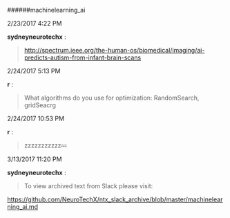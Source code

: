 ######machinelearning_ai

2/23/2017 4:22 PM

 **sydneyneurotechx** :

 ><http://spectrum.ieee.org/the-human-os/biomedical/imaging/ai-predicts-autism-from-infant-brain-scans>

2/24/2017 5:13 PM

 **r** :

 >What algorithms do you use for optimization: RandomSearch, gridSeacrg

2/24/2017 10:53 PM

 **r** :

 >zzzzzzzzzzz:zzz:

3/13/2017 11:20 PM

 **sydneyneurotechx** :

 >To view archived text from Slack please visit:

> 
<https://github.com/NeuroTechX/ntx_slack_archive/blob/master/machinelearning_ai.md>

